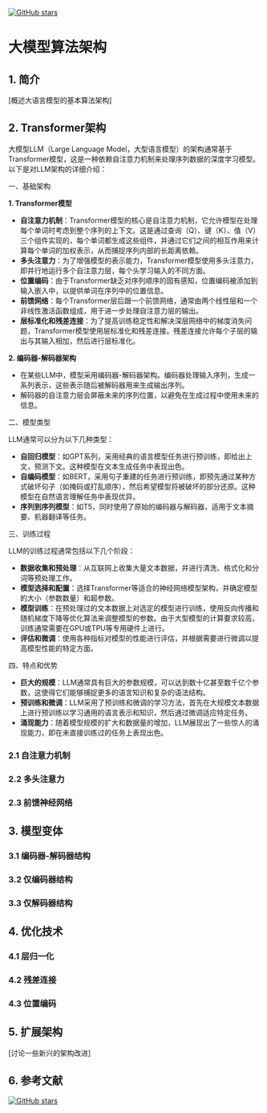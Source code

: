 [![GitHub stars](https://img.shields.io/github/stars/InuyashaYang/JoinAI?style=social)](https://github.com/InuyashaYang/JoinAI)

# 大模型算法架构

## 1. 简介
[概述大语言模型的基本算法架构]

## 2. Transformer架构

大模型LLM（Large Language Model，大型语言模型）的架构通常基于Transformer模型，这是一种依赖自注意力机制来处理序列数据的深度学习模型。以下是对LLM架构的详细介绍：

 一、基础架构

**1. Transformer模型**

* **自注意力机制**：Transformer模型的核心是自注意力机制，它允许模型在处理每个单词时考虑到整个序列的上下文。这是通过查询（Q）、键（K）、值（V）三个组件实现的，每个单词都生成这些组件，并通过它们之间的相互作用来计算每个单词的加权表示，从而捕捉序列内部的长距离依赖。
* **多头注意力**：为了增强模型的表示能力，Transformer模型使用多头注意力，即并行地运行多个自注意力层，每个头学习输入的不同方面。
* **位置编码**：由于Transformer缺乏对序列顺序的固有感知，位置编码被添加到输入嵌入中，以提供单词在序列中的位置信息。
* **前馈网络**：每个Transformer层后跟一个前馈网络，通常由两个线性层和一个非线性激活函数组成，用于进一步处理自注意力层的输出。
* **层标准化和残差连接**：为了提高训练稳定性和解决深层网络中的梯度消失问题，Transformer模型使用层标准化和残差连接。残差连接允许每个子层的输出与其输入相加，然后进行层标准化。

**2. 编码器-解码器架构**

* 在某些LLM中，模型采用编码器-解码器架构。编码器处理输入序列，生成一系列表示，这些表示随后被解码器用来生成输出序列。
* 解码器的自注意力层会屏蔽未来的序列位置，以避免在生成过程中使用未来的信息。

 二、模型类型

LLM通常可以分为以下几种类型：

* **自回归模型**：如GPT系列，采用经典的语言模型任务进行预训练，即给出上文，预测下文。这种模型在文本生成任务中表现出色。
* **自编码模型**：如BERT，采用句子重建的任务进行预训练，即预先通过某种方式破坏句子（如掩码或打乱顺序），然后希望模型将被破坏的部分还原。这种模型在自然语言理解任务中表现优异。
* **序列到序列模型**：如T5，同时使用了原始的编码器与解码器，适用于文本摘要、机器翻译等任务。

 三、训练过程

LLM的训练过程通常包括以下几个阶段：

* **数据收集和预处理**：从互联网上收集大量文本数据，并进行清洗、格式化和分词等预处理工作。
* **模型选择和配置**：选择Transformer等适合的神经网络模型架构，并确定模型的大小（参数数量）和超参数。
* **模型训练**：在预处理过的文本数据上对选定的模型进行训练，使用反向传播和随机梯度下降等优化算法来调整模型的参数。由于大型模型的计算要求较高，训练通常需要在GPU或TPU等专用硬件上进行。
* **评估和微调**：使用各种指标对模型的性能进行评估，并根据需要进行微调以提高模型性能的特定方面。

 四、特点和优势

* **巨大的规模**：LLM通常具有巨大的参数规模，可以达到数十亿甚至数千亿个参数，这使得它们能够捕捉更多的语言知识和复杂的语法结构。
* **预训练和微调**：LLM采用了预训练和微调的学习方法，首先在大规模文本数据上进行预训练以学习通用的语言表示和知识，然后通过微调适应特定任务。
* **涌现能力**：随着模型规模的扩大和数据量的增加，LLM展现出了一些惊人的涌现能力，即在未直接训练过的任务上表现出色。


### 2.1 自注意力机制
### 2.2 多头注意力
### 2.3 前馈神经网络

## 3. 模型变体
### 3.1 编码器-解码器结构
### 3.2 仅编码器结构
### 3.3 仅解码器结构

## 4. 优化技术
### 4.1 层归一化
### 4.2 残差连接
### 4.3 位置编码

## 5. 扩展架构
[讨论一些新兴的架构改进]

## 6. 参考文献

[![GitHub stars](https://img.shields.io/github/stars/InuyashaYang/JoinAI?style=social)](https://github.com/InuyashaYang/JoinAI)
